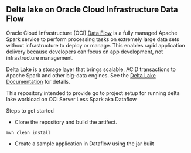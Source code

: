 ## Delta lake on Oracle Cloud Infrastructure Data Flow

Oracle Cloud Infrastructure (OCI) [Data Flow](https://www.oracle.com/in/big-data/data-flow/) is a fully managed Apache Spark service to perform processing tasks on extremely large data sets without infrastructure to deploy or manage. This enables rapid application delivery because developers can focus on app development, not infrastructure management.
<br>

Delta Lake is a storage layer that brings scalable, ACID transactions to Apache Spark and other big-data engines. See the [Delta Lake Documentation](https://docs.delta.io/latest/index.html) for details.

This repository intended to provide go to project setup for running delta lake workload on OCI Server Less Spark aka Dataflow

Steps to get started
* Clone the repository and build the artifect.
```
mvn clean install
```
* Create a sample application in Dataflow using the jar built
